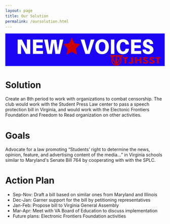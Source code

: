 ```yaml
---
layout: page
title: Our Solution
permalink: /oursolution.html
---
```


![New Voices TJHSST](img/TJHSST.png)

# Solution

Create an 8th period to work with organizations to combat censorship. The club would work with the Student Press Law center to pass a speech protection bill in Virginia, and would work with the Electonic Frontiers Foundation and Freedom to Read organization on other activities.

# Goals

Advocate for a law promoting “Students’ right to determine the news, opinion, feature, and advertising content of the media…” in Virginia schools similar to Maryland's Senate Bill 764 by cooperating with with the SPLC.

# Action Plan

* Sep-Nov: Draft a bill based on similar ones from Maryland and Illinois
* Dec-Jan: Garner support for the bill by petitioning representatives
* Jan-Feb: Propose bill to Virginia General Assembly
* Mar-Apr: Meet with VA Board of Education to discuss implementation
* Future plans: Electronic Frontiers Foundation activities

